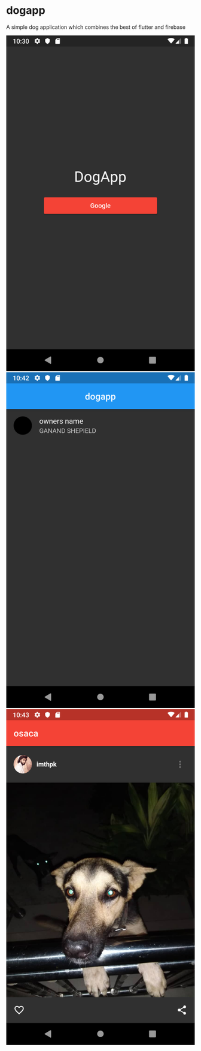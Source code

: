# dogapp

A simple dog application which combines the best of flutter and firebase




![](https://github.com/es404020/dogapp/blob/master/assets/Screenshot_1565472617.png?raw=true)
![](https://github.com/es404020/dogapp/blob/master/assets/Screenshot_1565473373.png?raw=true)
![](https://github.com/es404020/dogapp/blob/master/assets/Screenshot_1565473390.png?raw=true)
